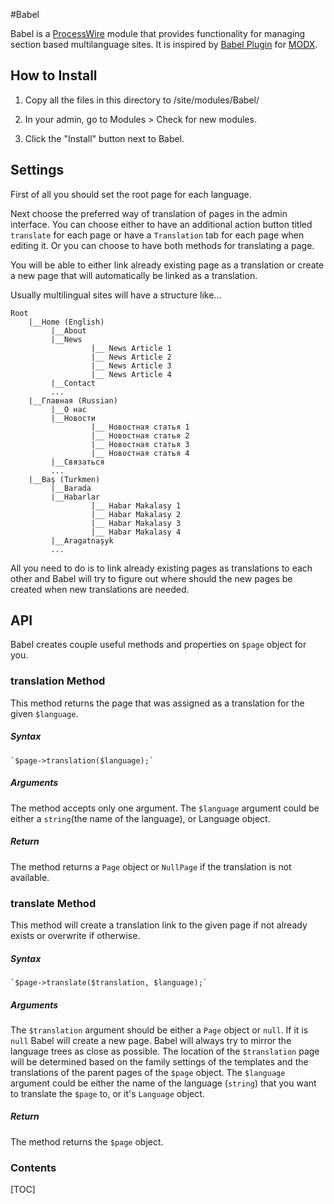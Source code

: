 #Babel

Babel is a [ProcessWire][PW] module that provides functionality for managing 
section based multilanguage sites. It is inspired by [Babel Plugin][Babel MODX] for [MODX][MODX].

[PW]: 					https://processwire.com "Open source CMS with a great API–ProcessWire CMF/CMS"
[Babel MODX]: 	http://rtfm.modx.com/extras/revo/babel
[MODX]: 				http://modx.com/

## How to Install

1. Copy all the files in this directory to /site/modules/Babel/ 

2. In your admin, go to Modules > Check for new modules. 

3. Click the "Install" button next to Babel.


## Settings

First of all you should set the root page for each language. 

Next choose the preferred way of translation of pages in the admin interface. 
You can choose either to have an additional action button titled `translate` 
for each page or have a `Translation` tab for each page when editing it. Or you 
can choose to have both methods for translating a page.

You will be able to either link already existing page as a translation or create 
a new page that will automatically be linked as a translation.

Usually multilingual sites will have a structure like...

```
Root
	|__Home (English)
	     |__About
	     |__News
	     		  |__ News Article 1
	     		  |__ News Article 2
	     		  |__ News Article 3
	     		  |__ News Article 4
	     |__Contact
	     ...
	|__Главная (Russian)
	     |__О нас
	     |__Новости
	     		  |__ Новостная статья 1
	     		  |__ Новостная статья 2
	     		  |__ Новостная статья 3
	     		  |__ Новостная статья 4
	     |__Связаться
	     ...
	|__Baş (Turkmen)
	     |__Barada
	     |__Habarlar
	     		  |__ Habar Makalasy 1
	     		  |__ Habar Makalasy 2
	     		  |__ Habar Makalasy 3
	     		  |__ Habar Makalasy 4
	     |__Aragatnaşyk
	     ...
```
All you need to do is to link already existing pages as translations to each 
other and Babel will try to figure out where should the new pages be created when 
new translations are needed.


## API
Babel creates couple useful methods and properties on `$page` object for you.

### translation Method
This method returns the page that was assigned as a translation for the given `$language`.

##### Syntax
	`$page->translation($language);`

##### Arguments
The method accepts only one argument. The `$language` argument could be either a 
`string`(the name of the language), or Language object.

##### Return
The method returns a `Page` object or `NullPage` if the translation is not available.

### translate Method
This method will create a translation link to the given page if not already exists or 
overwrite if otherwise.

##### Syntax
	`$page->translate($translation, $language);`

##### Arguments
The `$translation` argument should be either a `Page` object or `null`. If it 
is `null` Babel will create a new page. Babel will always try to mirror the 
language trees as close as possible. The location of the `$translation`
page will be determined based on the family settings of the templates and 
the translations of the parent pages of the `$page` object.
The `$language` argument could be either the name of the language (`string`) 
that you want to translate the `$page` to, or it's `Language` object.

##### Return
The method returns the `$page` object.


### Contents
[TOC]